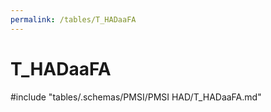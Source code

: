 ```yaml
---
permalink: /tables/T_HADaaFA
---
```

# T\_HADaaFA
<!-- SPDX-License-Identifier: MPL-2.0 -->

<!-- ATTENTION : Ne pas supprimer ou modifier la ligne ci-dessous -->
#include "tables/.schemas/PMSI/PMSI HAD/T_HADaaFA.md"
<!-- ATTENTION : Ne pas supprimer ou modifier la ligne ci-dessus -->
